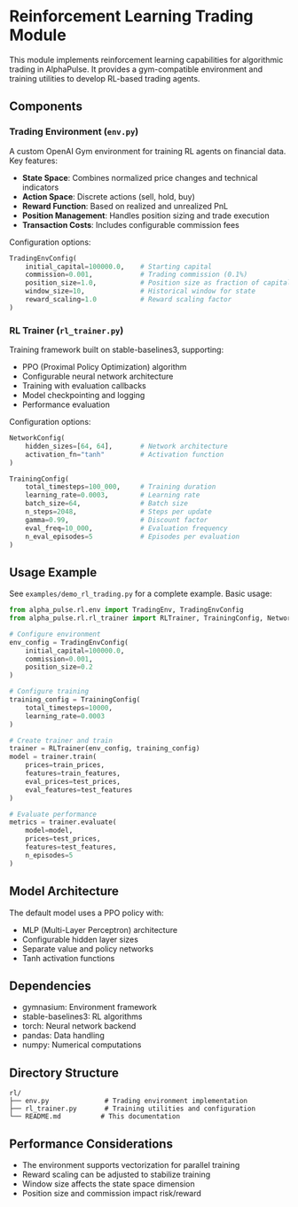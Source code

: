 # Reinforcement Learning Trading Module

This module implements reinforcement learning capabilities for algorithmic trading in AlphaPulse. It provides a gym-compatible environment and training utilities to develop RL-based trading agents.

## Components

### Trading Environment (`env.py`)

A custom OpenAI Gym environment for training RL agents on financial data. Key features:

- **State Space**: Combines normalized price changes and technical indicators
- **Action Space**: Discrete actions (sell, hold, buy)
- **Reward Function**: Based on realized and unrealized PnL
- **Position Management**: Handles position sizing and trade execution
- **Transaction Costs**: Includes configurable commission fees

Configuration options:
```python
TradingEnvConfig(
    initial_capital=100000.0,    # Starting capital
    commission=0.001,            # Trading commission (0.1%)
    position_size=1.0,           # Position size as fraction of capital
    window_size=10,              # Historical window for state
    reward_scaling=1.0           # Reward scaling factor
)
```

### RL Trainer (`rl_trainer.py`)

Training framework built on stable-baselines3, supporting:

- PPO (Proximal Policy Optimization) algorithm
- Configurable neural network architecture
- Training with evaluation callbacks
- Model checkpointing and logging
- Performance evaluation

Configuration options:
```python
NetworkConfig(
    hidden_sizes=[64, 64],       # Network architecture
    activation_fn="tanh"         # Activation function
)

TrainingConfig(
    total_timesteps=100_000,     # Training duration
    learning_rate=0.0003,        # Learning rate
    batch_size=64,               # Batch size
    n_steps=2048,                # Steps per update
    gamma=0.99,                  # Discount factor
    eval_freq=10_000,            # Evaluation frequency
    n_eval_episodes=5            # Episodes per evaluation
)
```

## Usage Example

See `examples/demo_rl_trading.py` for a complete example. Basic usage:

```python
from alpha_pulse.rl.env import TradingEnv, TradingEnvConfig
from alpha_pulse.rl.rl_trainer import RLTrainer, TrainingConfig, NetworkConfig

# Configure environment
env_config = TradingEnvConfig(
    initial_capital=100000.0,
    commission=0.001,
    position_size=0.2
)

# Configure training
training_config = TrainingConfig(
    total_timesteps=10000,
    learning_rate=0.0003
)

# Create trainer and train
trainer = RLTrainer(env_config, training_config)
model = trainer.train(
    prices=train_prices,
    features=train_features,
    eval_prices=test_prices,
    eval_features=test_features
)

# Evaluate performance
metrics = trainer.evaluate(
    model=model,
    prices=test_prices,
    features=test_features,
    n_episodes=5
)
```

## Model Architecture

The default model uses a PPO policy with:
- MLP (Multi-Layer Perceptron) architecture
- Configurable hidden layer sizes
- Separate value and policy networks
- Tanh activation functions

## Dependencies

- gymnasium: Environment framework
- stable-baselines3: RL algorithms
- torch: Neural network backend
- pandas: Data handling
- numpy: Numerical computations

## Directory Structure

```
rl/
├── env.py              # Trading environment implementation
├── rl_trainer.py       # Training utilities and configuration
└── README.md          # This documentation
```

## Performance Considerations

- The environment supports vectorization for parallel training
- Reward scaling can be adjusted to stabilize training
- Window size affects the state space dimension
- Position size and commission impact risk/reward